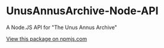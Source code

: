 # UnusAnnusArchive-Node-API
A Node.JS API for "The Unus Annus Archive"

[View this package on npmjs.com](https://www.npmjs.com/package/unusannusarchive)